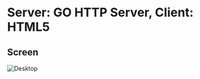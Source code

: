 # Server: GO HTTP Server, Client: HTML5

## Screen

![Desktop](https://github.com/nashkispace/NS-ASimplePost/blob/main/clientSide/View.gif)